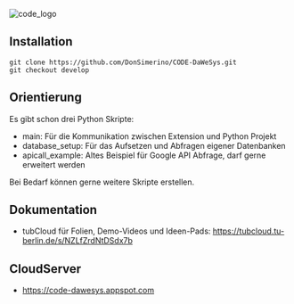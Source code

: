 ![code_logo](https://github.com/DonSimerino/CODE-DaWeSys/blob/758d38ba7d12108145f60b0537d93096739a921f/icons/code_logo.png)
## Installation
```
git clone https://github.com/DonSimerino/CODE-DaWeSys.git 
git checkout develop
```
## Orientierung
Es gibt schon drei Python Skripte:
* main: Für die Kommunikation zwischen Extension und Python Projekt
* database_setup: Für das Aufsetzen und Abfragen eigener Datenbanken
* apicall_example: Altes Beispiel für Google API Abfrage, darf gerne erweitert werden

Bei Bedarf können gerne weitere Skripte erstellen.

## Dokumentation
* tubCloud für Folien, Demo-Videos und Ideen-Pads: https://tubcloud.tu-berlin.de/s/NZLfZrdNtDSdx7b

## CloudServer
*  https://code-dawesys.appspot.com